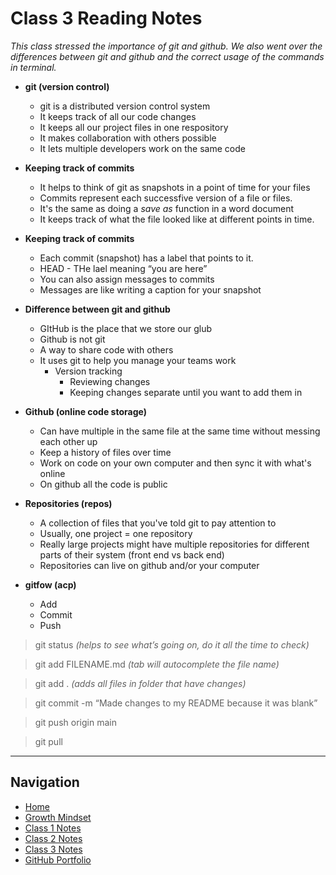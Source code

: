 # Class 3 Reading Notes

_This class stressed the importance of git and github. We also went over the differences between git and github and the correct usage of the commands in terminal._

- **git (version control)**
  - git is a distributed version control system
  - It keeps track of all our code changes
  - It keeps all our project files in one respository
  - It makes collaboration with others possible
  - It lets multiple developers work on the same code

- **Keeping track of commits**
  - It helps to think of git as snapshots in a point of time for your files
  - Commits represent each successfive version of a file or files.
  - It's the same as doing a _save as_ function in a word document
  - It keeps track of what the file looked like at different points in time.

- **Keeping track of commits**
  - Each commit (snapshot) has a label that points to it.
  - HEAD - THe lael meaning “you are here”
  - You can also assign messages to commits
  - Messages are like writing a caption for your snapshot

- **Difference between git and github**
  - GItHub is the place that we store our glub
  - Github is not git
  - A way to share code with others
  - It uses git to help you manage your teams work
    - Version tracking
      - Reviewing changes
      - Keeping changes separate until you want to add them in

- **Github (online code storage)**
  - Can have multiple in the same file at the same time without messing each other up
  - Keep a history of files over time
  - Work on code on your own computer and then sync it with what's online
  - On github all the code is public

- **Repositories (repos)**
  - A collection of files that you've told git to pay attention to
  - Usually, one project  = one repository
  - Really large projects might have multiple repositories for different parts of their system (front end vs back end)
  - Repositories can live on github and/or your computer

- **gitfow (acp)**
  - Add
  - Commit
   - Push

> git status _(helps to see what’s going on, do it all the time to check)_

> git add FILENAME.md  _(tab will autocomplete the file name)_

> git add . _(adds all files in folder that have changes)_

> git commit -m “Made changes to my README because it was blank”

> git push origin main

> git pull

  ***

## Navigation

- [Home](README)
- [Growth Mindset](growthMindset)
- [Class 1 Notes](class1)
- [Class 2 Notes](class2)
- [Class 3 Notes](class3)
- [GitHub Portfolio](https://github.com/mtorres6739)
